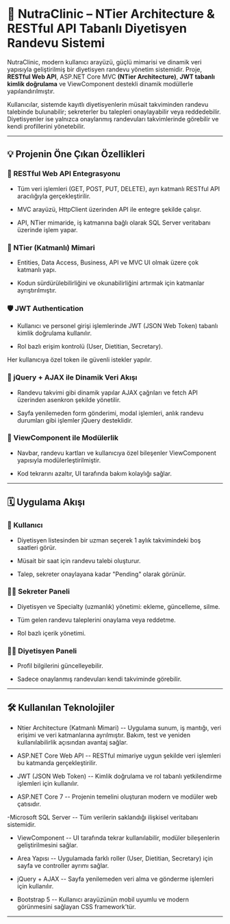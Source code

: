 # 🥗 NutraClinic – NTier Architecture & RESTful API Tabanlı Diyetisyen Randevu Sistemi
NutraClinic, modern kullanıcı arayüzü, güçlü mimarisi ve dinamik veri yapısıyla geliştirilmiş bir diyetisyen randevu yönetim sistemidir. Proje, **RESTful Web API**, ASP.NET Core MVC **(NTier Architecture)**, **JWT tabanlı kimlik doğrulama** ve ViewComponent destekli dinamik modüllerle yapılandırılmıştır.

Kullanıcılar, sistemde kayıtlı diyetisyenlerin müsait takviminden randevu talebinde bulunabilir; sekreterler bu talepleri onaylayabilir veya reddedebilir. Diyetisyenler ise yalnızca onaylanmış randevuları takvimlerinde görebilir ve kendi profillerini yönetebilir.

-----


## 💡 Projenin Öne Çıkan Özellikleri


### 🔗 RESTful Web API Entegrasyonu

- Tüm veri işlemleri (GET, POST, PUT, DELETE), ayrı katmanlı RESTful API aracılığıyla gerçekleştirilir.

- MVC arayüzü, HttpClient üzerinden API ile entegre şekilde çalışır.

- API, NTier mimaride, iş katmanına bağlı olarak SQL Server veritabanı üzerinde işlem yapar.

### 🧱 NTier (Katmanlı) Mimari

- Entities, Data Access, Business, API ve MVC UI olmak üzere çok katmanlı yapı.

- Kodun sürdürülebilirliğini ve okunabilirliğini artırmak için katmanlar ayrıştırılmıştır.

### 🛡️ JWT Authentication

- Kullanıcı ve personel girişi işlemlerinde JWT (JSON Web Token) tabanlı kimlik doğrulama kullanılır.

- Rol bazlı erişim kontrolü (User, Dietitian, Secretary).

Her kullanıcıya özel token ile güvenli istekler yapılır.

### 🔄 jQuery + AJAX ile Dinamik Veri Akışı

- Randevu takvimi gibi dinamik yapılar AJAX çağrıları ve fetch API üzerinden asenkron şekilde yönetilir.

- Sayfa yenilemeden form gönderimi, modal işlemleri, anlık randevu durumları gibi işlemler jQuery desteklidir.

### 🧩 ViewComponent ile Modülerlik

- Navbar, randevu kartları ve kullanıcıya özel bileşenler ViewComponent yapısıyla modülerleştirilmiştir.

- Kod tekrarını azaltır, UI tarafında bakım kolaylığı sağlar.


-----


## 🗓️ Uygulama Akışı

### 👤 Kullanıcı

- Diyetisyen listesinden bir uzman seçerek 1 aylık takvimindeki boş saatleri görür.

- Müsait bir saat için randevu talebi oluşturur.

- Talep, sekreter onaylayana kadar "Pending" olarak görünür.

### 🧑‍💼 Sekreter Paneli

- Diyetisyen ve Specialty (uzmanlık) yönetimi: ekleme, güncelleme, silme.

- Tüm gelen randevu taleplerini onaylama veya reddetme.

- Rol bazlı içerik yönetimi.

### 👩‍⚕️ Diyetisyen Paneli

- Profil bilgilerini güncelleyebilir.

- Sadece onaylanmış randevuları kendi takviminde görebilir.


-----


## 🛠️ Kullanılan Teknolojiler


- Ntier Architecture (Katmanlı Mimari)
-- Uygulama sunum, iş mantığı, veri erişimi ve veri katmanlarına ayrılmıştır. Bakım, test ve yeniden kullanılabilirlik açısından avantaj sağlar.
  
- ASP.NET Core Web API
-- RESTful mimariye uygun şekilde veri işlemleri bu katmanda gerçekleştirilir.

- JWT (JSON Web Token)
-- Kimlik doğrulama ve rol tabanlı yetkilendirme işlemleri için kullanılır.

- ASP.NET Core 7
-- Projenin temelini oluşturan modern ve modüler web çatısıdır.

-Microsoft SQL Server
-- Tüm verilerin saklandığı ilişkisel veritabanı sistemidir.

- ViewComponent
-- UI tarafında tekrar kullanılabilir, modüler bileşenlerin geliştirilmesini sağlar.

- Area Yapısı
-- Uygulamada farklı roller (User, Dietitian, Secretary) için sayfa ve controller ayrımı sağlar.

- jQuery + AJAX
-- Sayfa yenilemeden veri alma ve gönderme işlemleri için kullanılır.

- Bootstrap 5
-- Kullanıcı arayüzünün mobil uyumlu ve modern görünmesini sağlayan CSS framework’tür.



-----
